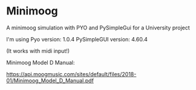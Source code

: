 # Minimoog
A minimoog simulation with PYO and PySimpleGui for a University project

I'm using
Pyo version: 1.0.4
PySimpleGUI version: 4.60.4

(It works with midi input!)

Minimoog Model D Manual:

https://api.moogmusic.com/sites/default/files/2018-01/Minimoog_Model_D_Manual.pdf
